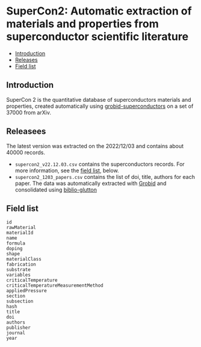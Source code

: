 # SuperCon2: Automatic extraction of materials and properties from superconductor scientific literature

- [Introduction](#introduction)
- [Releases](#releases)
- [Field list](#field-list)

## Introduction 
SuperCon 2 is the quantitative database of superconductors materials and properties, created automatically using [grobid-superconductors](https://github.com/lfoppiano/grobid-superconductors) on a set of 37000 from arXiv. 

## Releasees 

The latest version was extracted on the 2022/12/03 and contains about 40000 records.  
- `supercon2_v22.12.03.csv` contains the superconductors records. For more information, see the [field list](#field-list), below.
- `supercon2_1203_papers.csv` contains the list of doi, title, authors for each paper. The data was automatically extracted with [Grobid](https://github.com/kermitt2/grobid) and consolidated using [biblio-glutton](https://github.com/kermitt2/biblio-glutton)

## Field list

```
id
rawMaterial
materialId
name
formula
doping
shape
materialClass
fabrication
substrate
variables
criticalTemperature
criticalTemperatureMeasurementMethod
appliedPressure
section
subsection
hash
title
doi
authors
publisher
journal
year
```